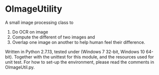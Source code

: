 # OImageUtility
A small image processing class to 
  1. Do OCR on image
  2. Compute the different of two images and 
  3. Overlap one image on another to help human feel their difference.

Written in Python 2.7.13, tested under (Windows 7 32-bit, Windows 10 64-bit).
Together with the unittest for this module, and the resources used for unit test.
For how to set-up the environment, please read the comments in OImageUtil.py.
